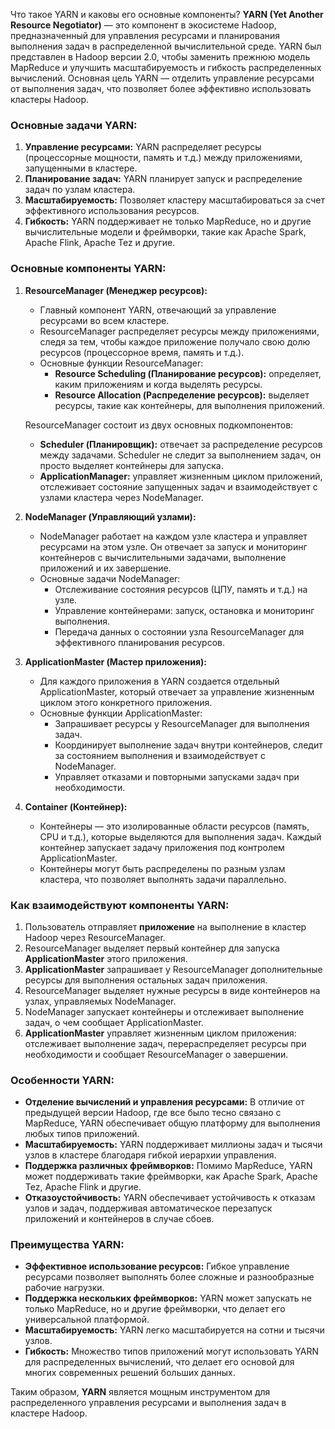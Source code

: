 Что такое YARN и каковы его основные компоненты?
**YARN (Yet Another Resource Negotiator)** — это компонент в экосистеме Hadoop, предназначенный для управления ресурсами и планирования выполнения задач в распределенной вычислительной среде. YARN был представлен в Hadoop версии 2.0, чтобы заменить прежнюю модель MapReduce и улучшить масштабируемость и гибкость распределенных вычислений. Основная цель YARN — отделить управление ресурсами от выполнения задач, что позволяет более эффективно использовать кластеры Hadoop.

### Основные задачи YARN:
1. **Управление ресурсами:** YARN распределяет ресурсы (процессорные мощности, память и т.д.) между приложениями, запущенными в кластере.
2. **Планирование задач:** YARN планирует запуск и распределение задач по узлам кластера.
3. **Масштабируемость:** Позволяет кластеру масштабироваться за счет эффективного использования ресурсов.
4. **Гибкость:** YARN поддерживает не только MapReduce, но и другие вычислительные модели и фреймворки, такие как Apache Spark, Apache Flink, Apache Tez и другие.

### Основные компоненты YARN:

1. **ResourceManager (Менеджер ресурсов):**
   - Главный компонент YARN, отвечающий за управление ресурсами во всем кластере.
   - ResourceManager распределяет ресурсы между приложениями, следя за тем, чтобы каждое приложение получало свою долю ресурсов (процессорное время, память и т.д.).
   - Основные функции ResourceManager:
     - **Resource Scheduling (Планирование ресурсов):** определяет, каким приложениям и когда выделять ресурсы.
     - **Resource Allocation (Распределение ресурсов):** выделяет ресурсы, такие как контейнеры, для выполнения приложений.
   
   ResourceManager состоит из двух основных подкомпонентов:
   
   - **Scheduler (Планировщик):** отвечает за распределение ресурсов между задачами. Scheduler не следит за выполнением задач, он просто выделяет контейнеры для запуска.
   - **ApplicationManager:** управляет жизненным циклом приложений, отслеживает состояние запущенных задач и взаимодействует с узлами кластера через NodeManager.

2. **NodeManager (Управляющий узлами):**
   - NodeManager работает на каждом узле кластера и управляет ресурсами на этом узле. Он отвечает за запуск и мониторинг контейнеров с вычислительными задачами, выполнение приложений и их завершение.
   - Основные задачи NodeManager:
     - Отслеживание состояния ресурсов (ЦПУ, память и т.д.) на узле.
     - Управление контейнерами: запуск, остановка и мониторинг выполнения.
     - Передача данных о состоянии узла ResourceManager для эффективного планирования ресурсов.
   
3. **ApplicationMaster (Мастер приложения):**
   - Для каждого приложения в YARN создается отдельный ApplicationMaster, который отвечает за управление жизненным циклом этого конкретного приложения.
   - Основные функции ApplicationMaster:
     - Запрашивает ресурсы у ResourceManager для выполнения задач.
     - Координирует выполнение задач внутри контейнеров, следит за состоянием выполнения и взаимодействует с NodeManager.
     - Управляет отказами и повторными запусками задач при необходимости.
   
4. **Container (Контейнер):**
   - Контейнеры — это изолированные области ресурсов (память, CPU и т.д.), которые выделяются для выполнения задач. Каждый контейнер запускает задачу приложения под контролем ApplicationMaster.
   - Контейнеры могут быть распределены по разным узлам кластера, что позволяет выполнять задачи параллельно.

### Как взаимодействуют компоненты YARN:

1. Пользователь отправляет **приложение** на выполнение в кластер Hadoop через ResourceManager.
2. ResourceManager выделяет первый контейнер для запуска **ApplicationMaster** этого приложения.
3. **ApplicationMaster** запрашивает у ResourceManager дополнительные ресурсы для выполнения остальных задач приложения.
4. ResourceManager выделяет нужные ресурсы в виде контейнеров на узлах, управляемых NodeManager.
5. NodeManager запускает контейнеры и отслеживает выполнение задач, о чем сообщает ApplicationMaster.
6. **ApplicationMaster** управляет жизненным циклом приложения: отслеживает выполнение задач, перераспределяет ресурсы при необходимости и сообщает ResourceManager о завершении.

### Особенности YARN:

- **Отделение вычислений и управления ресурсами:** В отличие от предыдущей версии Hadoop, где все было тесно связано с MapReduce, YARN обеспечивает общую платформу для выполнения любых типов приложений.
- **Масштабируемость:** YARN поддерживает миллионы задач и тысячи узлов в кластере благодаря гибкой иерархии управления.
- **Поддержка различных фреймворков:** Помимо MapReduce, YARN может поддерживать такие фреймворки, как Apache Spark, Apache Tez, Apache Flink и другие.
- **Отказоустойчивость:** YARN обеспечивает устойчивость к отказам узлов и задач, поддерживая автоматическое перезапуск приложений и контейнеров в случае сбоев.

### Преимущества YARN:
- **Эффективное использование ресурсов:** Гибкое управление ресурсами позволяет выполнять более сложные и разнообразные рабочие нагрузки.
- **Поддержка нескольких фреймворков:** YARN может запускать не только MapReduce, но и другие фреймворки, что делает его универсальной платформой.
- **Масштабируемость:** YARN легко масштабируется на сотни и тысячи узлов.
- **Гибкость:** Множество типов приложений могут использовать YARN для распределенных вычислений, что делает его основой для многих современных решений больших данных.

Таким образом, **YARN** является мощным инструментом для распределенного управления ресурсами и выполнения задач в кластере Hadoop.